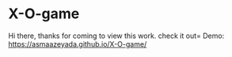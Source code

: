 # X-O-game
Hi there, thanks for coming to view this work. check it out=
Demo: https://asmaazeyada.github.io/X-O-game/
